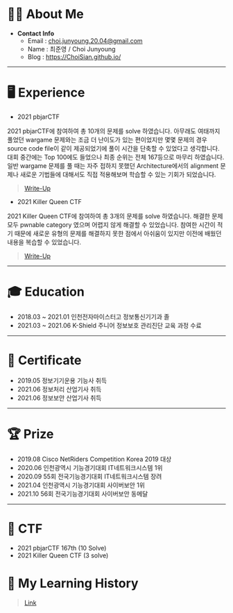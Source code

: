 # 👨‍💻 **About Me**

- **Contact Info**
  - Email : choi.junyoung.20.04@gmail.com
  - Name : 최준영 / Choi Junyoung
  - Blog : https://ChoiSian.github.io/

* * *

# 🖥️ **Experience**

- 2021 pbjarCTF

2021 pbjarCTF에 참여하여 총 10개의 문제를 solve 하였습니다. 아무래도 여태까지 풀었던 wargame 문제와는 조금 더 난이도가 있는 편이었지만 몇몇 문제의 경우 source code file이 같이 제공되었기에 풀이 시간을 단축할 수 있었다고 생각합니다.
대회 중간에는 Top 100에도 들었으나 최종 순위는 전체 167등으로 마무리 하였습니다. 일반 wargame 문제를 풀 때는 자주 접하지 못했던 Architecture에서의 alignment 문제나 새로운 기법들에 대해서도 직접 적용해보며 학습할 수 있는 기회가 되었습니다.

> [Write-Up](https://choisian.github.io/system/crypto/misc/ctf%20write-up/pbjarctf-write-up/)

- 2021 Killer Queen CTF

2021 Killer Queen CTF에 참여하여 총 3개의 문제를 solve 하였습니다. 해결한 문제 모두 pwnable category 였으며 어렵지 않게 해결할 수 있었습니다. 참여한 시간이 적기 때문에 새로운 유형의 문제를 해결하지 못한 점에서 아쉬움이 있지만 이전에 배웠던 내용을 복습할 수 있었습니다.

> [Write-Up](https://choisian.github.io/ctf%20write-up/system/killer-queen-ctf-write-up/)

* * *

# 🎓 **Education**

- 2018.03 ~ 2021.01 인천전자마이스터고 정보통신기기과 졸
- 2021.03 ~ 2021.06 K-Shield 주니어 정보보호 관리진단 교육 과정 수료

* * *

# 📝 **Certificate**

- 2019.05 정보기기운용 기능사 취득
- 2021.06 정보처리 산업기사 취득
- 2021.06 정보보안 산업기사 취득

* * *

# 🏆 **Prize**

- 2019.08 Cisco NetRiders Competition Korea 2019 대상
- 2020.06 인천광역시 기능경기대회 IT네트워크시스템 1위
- 2020.09 55회 전국기능경기대회 IT네트워크시스템 장려
- 2021.04 인천광역시 기능경기대회 사이버보안 1위
- 2021.10 56회 전국기능경기대회 사이버보안 동메달

* * *

# 🚩 **CTF**

- 2021 pbjarCTF 167th (10 Solve)
- 2021 Killer Queen CTF (3 solve)

# 📖 **My Learning History**

> [Link](https://github.com/ChoiSian/ChoiSian.github.io#readme)
